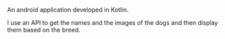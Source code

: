 An android application developed in Kotlin.

I use an API to get the names and the images of the dogs and then display them based on the breed.

